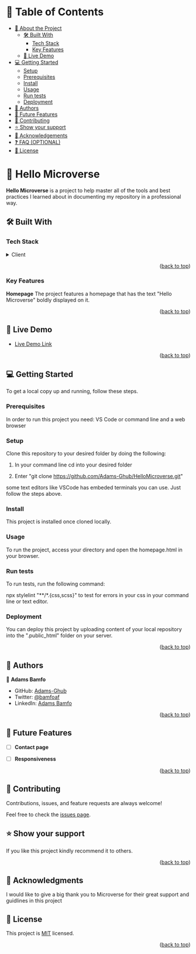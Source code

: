 <a name="readme-top"></a>

# 📗 Table of Contents

- [📖 About the Project](#about-project)
  - [🛠 Built With](#built-with)
    - [Tech Stack](#tech-stack)
    - [Key Features](#key-features)
  - [🚀 Live Demo](#live-demo)
- [💻 Getting Started](#getting-started)
  - [Setup](#setup)
  - [Prerequisites](#prerequisites)
  - [Install](#install)
  - [Usage](#usage)
  - [Run tests](#run-tests)
  - [Deployment](#deployment)
- [👥 Authors](#authors)
- [🔭 Future Features](#future-features)
- [🤝 Contributing](#contributing)
- [⭐️ Show your support](#support)
- [🙏 Acknowledgements](#acknowledgements)
- [❓ FAQ (OPTIONAL)](#faq)
- [📝 License](#license)

# 📖 Hello Microverse <a name="about-project"></a>


**Hello Microverse** is a project to help master all of the tools and best practices I learned about in documenting my repository in a professional way.

## 🛠 Built With <a name="built-with"></a>

### Tech Stack <a name="tech-stack"></a>


<details>
  <summary>Client</summary>
  <ul>
    <li><a href="#">HTML</a></li>
    <li><a href="#">CSS</a></li>
  </ul>
</details>

<p align="right">(<a href="#readme-top">back to top</a>)</p>

### Key Features <a name="key-features"></a>

 **Homepage**
 The project features a homepage that has the text "Hello Microverse" boldly displayed on it.

<p align="right">(<a href="#readme-top">back to top</a>)</p>

## 🚀 Live Demo <a name="live-demo"></a>

- [Live Demo Link](https://yourdeployedapplicationlink.com)

<p align="right">(<a href="#readme-top">back to top</a>)</p>


## 💻 Getting Started <a name="getting-started"></a>


To get a local copy up and running, follow these steps.

### Prerequisites

In order to run this project you need:
VS Code or command line and a web browser

### Setup

Clone this repository to your desired folder by doing the following:

  1. In your command line cd into your desired folder
  
  2. Enter "git clone https://github.com/Adams-Ghub/HelloMicroverse.git"
  
  some text editors like VSCode has embeded terminals you can use. Just follow the steps above.

### Install
This project is installed once cloned locally. 

### Usage
To run the project, access your directory and open the homepage.html in your browser.

### Run tests
To run tests, run the following command:

  npx stylelint "**/*.{css,scss}" to test for errors in your css  in your command line or text editor.

### Deployment

You can deploy this project by uploading content of your local repository into the ".public_html" folder on your server.


<p align="right">(<a href="#readme-top">back to top</a>)</p>


## 👥 Authors <a name="authors"></a>

👤 **Adams Bamfo**

- GitHub: [Adams-Ghub](https://github.com/Adams-Ghub)
- Twitter: [@bamfoaf](https://twitter.com/bamfoaf)
- LinkedIn: [Adams Bamfo](https://www.linkedin.com/in/adams-bamfo-3aaa3011b/)

<p align="right">(<a href="#readme-top">back to top</a>)</p>


## 🔭 Future Features <a name="future-features"></a>

- [ ] **Contact page**

- [ ] **Responsiveness**

<p align="right">(<a href="#readme-top">back to top</a>)</p>

## 🤝 Contributing <a name="contributing"></a>

Contributions, issues, and feature requests are always welcome!

Feel free to check the [issues page](../../issues/).

## ⭐️ Show your support <a name="support"></a>

If you like this project kindly recommend it to others.

<p align="right">(<a href="#readme-top">back to top</a>)</p>

## 🙏 Acknowledgments <a name="acknowledgements"></a>

I would like to give a big thank you to Microverse for their great support and guidlines in this project 


## 📝 License <a name="license"></a>

This project is [MIT](/LICENSE.md) licensed.


<p align="right">(<a href="#readme-top">back to top</a>)</p>
